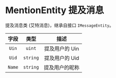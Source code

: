 # MentionEntity 提及消息

提及消息类 (艾特消息)，继承自接口 `IMessageEntity`。

| 字段 |  类型  |      描述      |
| :--: | :----: | :------------: |
| `Uin`  |  `uint`  | 提及用户的 Uin  |
| `Uid`  | `string` | 提及用户的 Uid  |
| `Name` | `string` | 提及用户的昵称 |
